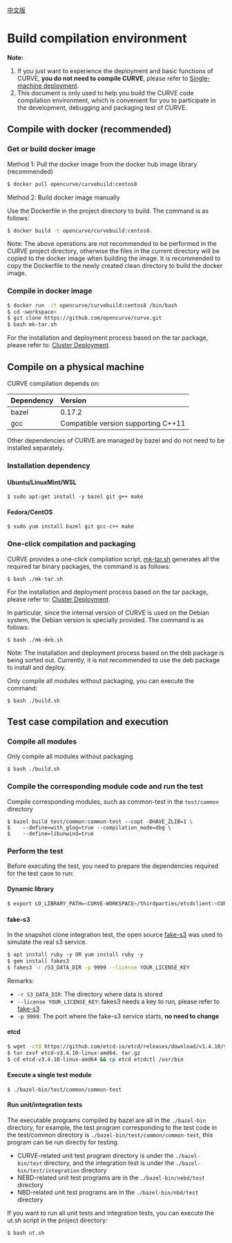 [中文版](../cn/build_and_run.md)

# Build compilation environment

**Note:**
1. If you just want to experience the deployment and basic functions of CURVE, **you do not need to compile CURVE**, please refer to [Single-machine deployment](deploy_en.md).
2. This document is only used to help you build the CURVE code compilation environment, which is convenient for you to participate in the development, debugging and packaging test of CURVE.

## Compile with docker (recommended)

### Get or build docker image

Method 1: Pull the docker image from the docker hub image library (recommended)

```bash
$ docker pull opencurve/curvebuild:centos8
```

Method 2: Build docker image manually

Use the Dockerfile in the project directory to build. The command is as follows:

```bash
$ docker build -t opencurve/curvebuild:centos8.
```

Note: The above operations are not recommended to be performed in the CURVE project directory, otherwise the files in the current directory will be copied to the docker image when building the image. It is recommended to copy the Dockerfile to the newly created clean directory to build the docker image.


### Compile in docker image

```bash
$ docker run -it opencurve/curvebuild:centos8 /bin/bash
$ cd <workspace>
$ git clone https://github.com/opencurve/curve.git
$ bash mk-tar.sh
```

For the installation and deployment process based on the tar package, please refer to: [Cluster Deployment](deploy_en.md).

## Compile on a physical machine

CURVE compilation depends on:

| Dependency | Version |
|:-- |:-- |
| bazel | 0.17.2 |
| gcc   | Compatible version supporting C++11 |

Other dependencies of CURVE are managed by bazel and do not need to be installed separately.

### Installation dependency

#### Ubuntu/LinuxMint/WSL

```
$ sudo apt-get install -y bazel git g++ make
```


#### Fedora/CentOS

```
$ sudo yum install bazel git gcc-c++ make
```

### One-click compilation and packaging

CURVE provides a one-click compilation script, [mk-tar.sh](https://github.com/opencurve/curve/blob/master/mk-tar.sh) generates all the required tar binary packages, the command is as follows:

```
$ bash ./mk-tar.sh
```

For the installation and deployment process based on the tar package, please refer to: [Cluster Deployment](deploy_md.md).

In particular, since the internal version of CURVE is used on the Debian system, the Debian version is specially provided. The command is as follows:

```
$ bash ./mk-deb.sh
```

Note: The installation and deployment process based on the deb package is being sorted out. Currently, it is not recommended to use the deb package to install and deploy.


Only compile all modules without packaging, you can execute the command:

```
$ bash ./build.sh
```

## Test case compilation and execution

### Compile all modules

Only compile all modules without packaging

```
$ bash ./build.sh
```

### Compile the corresponding module code and run the test

Compile corresponding modules, such as common-test in the `test/common` directory

```
$ bazel build test/common:common-test --copt -DHAVE_ZLIB=1 \
$    --define=with_glog=true --compilation_mode=dbg \
$    --define=libunwind=true
```

### Perform the test

Before executing the test, you need to prepare the dependencies required for the test case to run:

#### Dynamic library

```bash
$ export LD_LIBRARY_PATH=<CURVE-WORKSPACE>/thirdparties/etcdclient:<CURVE-WORKSPACE>/thirdparties/aws-sdk/usr/lib:/usr/local/lib:${LD_LIBRARY_PATH}
```

#### fake-s3

In the snapshot clone integration test, the open source [fake-s3](https://github.com/jubos/fake-s3) was used to simulate the real s3 service.

```bash
$ apt install ruby ​​-y OR yum install ruby ​​-y
$ gem install fakes3
$ fakes3 -r /S3_DATA_DIR -p 9999 --license YOUR_LICENSE_KEY
```

Remarks:

- `-r S3_DATA_DIR`: The directory where data is stored
- `--license YOUR_LICENSE_KEY`: fakes3 needs a key to run, please refer to [fake-s3](https://github.com/jubos/fake-s3)
- `-p 9999`: The port where the fake-s3 service starts, **no need to change**

#### etcd

```bash
$ wget -ct0 https://github.com/etcd-io/etcd/releases/download/v3.4.10/$ etcd-v3.4.10-linux-amd64.tar.gz
$ tar zxvf etcd-v3.4.10-linux-amd64. tar.gz
$ cd etcd-v3.4.10-linux-amd64 && cp etcd etcdctl /usr/bin
```

#### Execute a single test module

```
$ ./bazel-bin/test/common/common-test
```

#### Run unit/integration tests

The executable programs compiled by bazel are all in the `./bazel-bin` directory, for example, the test program corresponding to the test code in the test/common directory is `./bazel-bin/test/common/common-test`, this program can be run directly for testing.
- CURVE-related unit test program directory is under the `./bazel-bin/test` directory, and the integration test is under the `./bazel-bin/test/integration` directory
- NEBD-related unit test programs are in the `./bazel-bin/nebd/test` directory
- NBD-related unit test programs are in the `./bazel-bin/nbd/test` directory

If you want to run all unit tests and integration tests, you can execute the ut.sh script in the project directory:

```bash
$ bash ut.sh
```